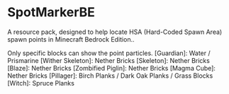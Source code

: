 # SpotMarkerBE

A resource pack, designed to help locate HSA (Hard-Coded Spawn Area) spawn points in Minecraft Bedrock Edition..

Only specific blocks can show the point particles.
[Guardian]: Water / Prismarine
[Wither Skeleton]: Nether Bricks
[Skeleton]: Nether Bricks
[Blaze]: Nether Bricks
[Zombified Piglin]: Nether Bricks
[Magma Cube]: Nether Bricks
[Pillager]: Birch Planks / Dark Oak Planks / Grass Blocks
[Witch]: Spruce Planks
